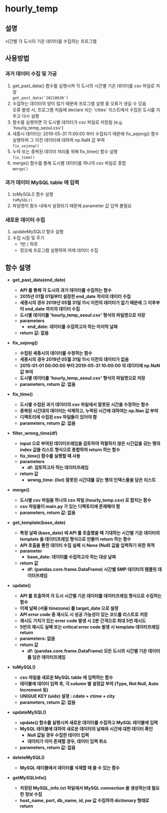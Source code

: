 # hourly_temp
## 설명
시간별 각 도시의 기온 데이터를 수집하는 프로그램

## 사용방법
### 과거 데이터 수집 및 가공
1. get_past_data() 함수를 실행시켜 각 도시의 시간별 기온 데이터를 csv 파일로 저장
<br>```get_past_data('20210630')```
2. 수집하는 데이터의 양이 많기 때문에 프로그램 실행 중 오류가 생길 수 있음
<br>오류 발생 시, 프로그램 처음에 declare 되는 'cities' 리스트에서 수집된 도시를 지우고 다시 실행
3. 함수를 실행하면 각 도시별 데이터가 csv 파일로 저장됨 (e.g. 'hourly_temp_seoul.csv')
4. 세종시 데이터는 2019-05-31 11:00:00 부터 수집되기 때문에 fix_sejong() 함수 실행하여 그 이전 데이터에 대하여 np.NaN 갑 부여
<br>```fix_sejong()```
5. 누락 또는 중복된 데이터 처리를 위해 fix_time() 함수 실행
<br>```fix_time()```
6. merge() 함수를 통해 도시별 데이터를 하나의 csv 파일로 종합
<br>```merge()```

### 과거 데이터 MySQL table 에 입력
1. toMySQL() 함수 실행<br>`toMySQL()`
2. 파일명이 함수 내에서 설정되기 때문에 parameter 값 입력 불필요

### 새로운 데이터 수집
1. updateMySQL() 함수 실행
2. 수집 시점 및 주기
	- 1번 / 하루
	- 정오에 프로그램 실행하여 어제 데이터 수집

## 함수 설명
- <b>get_past_data(end_date)
	- API 를 통해 각 도시의 과거 데이터를 수집하는 함수
	- 2015년 01월 01일부터 설정한 end_date 까지의 데이터 수집
    - 세종시의 경우 2019년 05월 31일 11시 이전의 데이터가 없기 때문에 그 이후부터 end_date 까지의 데이터 수집
    - 도시별 데이터를 'hourly_temp_seoul.csv' 형식의 파일명으로 저장
	- parameters
        - end_date: 데이터를 수집하고자 하는 마지막 날짜
    - return 값: 없음

- <b>fix_sejong()
	- 수집된 세종시의 데이터를 수정하는 함수
    - 세종시의 경우 2019년 05월 31일 11시 이전의 데이터가 없음
    - 2015-01-01 00:00:00 부터 2019-05-31 10:00:00 의 데이터에 np.NaN 값 부여
    - 도시별 데이터를 'hourly_temp_seoul.csv' 형식의 파일명으로 저장
	- parameters, return 값: 없음

- <b>fix_time()
	- 도시별 수집된 과거 데이터의 csv 파일에서 잘못된 시간을 수정하는 함수
    - 중복된 시간대의 데이터는 삭제하고, 누락된 시간에 대하여는 np.Nan 값 부여
    - 디렉토리에 수집된 csv 파일들이 있어야 함
	- parameters, return 값: 없음

- <b>filter_wrong_time(df)
	- input 으로 부여된 데이터프레임을 검토하여 적절하지 않은 시간값을 갖는 행의 index 값을 리스트 형식으로 종합하여 return 하는 함수
    - fix_time() 함수를 실행할 때 사용
	- parameters
        - df: 검토하고자 하는 데이터프레임
    - return 값
        - wrong_time: (list) 잘못된 시간대를 갖는 행의 인덱스들을 담은 리스트

- <b>merge()
	- 도시별 csv 파일을 하나의 csv 파일 (hourly_temp.csv) 로 합치는 함수
    - csv 파일들이 main.py 가 있는 디렉토리에 존재해야 함
	- parameters, return 값: 없음

- <b>get_template(base_date)
	- 특정 날짜 (base_date) 에 API 를 호출했을 때 기대하는 시간별 기온 데이터의 template 을 데이터프레임 형식으로 만들어 return 하는 함수
	- API 호출을 통한 데이터 수집 실패 시 None (Null) 값을 입력하기 위한 목적
	- parameter
		- base_date: 데이터를 수집하고자 하는 대상 날짜
	- return 값
		- df: (pandas.core.frame.DataFrame) 시간별 SMP 데이터의 템플릿 데이터프레임

- <b>update()
	- API 를 호출하여 각 도시 시간별 기온 데이터를 데이터프레임 형식으로 수집하는 함수
	- 어제 날짜 (서울 timezone) 를 target_date 으로 설정
	- API error code 중 재시도 시 성공 가능성이 있는 코드를 리스트로 저장
	- 재시도 가치가 있는 error code 발생 시 2분 간격으로 최대 5번 재시도
	- 5번의 재시도 실패 또는 critical error code 발생 시 template 데이터프레임 return
	- parameters: 없음
	- return 값
		- df: (pandas.core.frame.DataFrame) 모든 도시의 시간별 기온 데이터를 담은 데이터프레임

- <b>toMySQL()
	- csv 파일을 새로운 MySQL table 에 입력하는 함수
	- 테이블에 데이터 입력 후, 각 column 별 설정값 부여 (Type, Not Null, Auto Increment 등)
	- UNIQUE KEY (uidx) 설정 : cdate + ctime + city
	- parameters, return 값: 없음

- <b>updateMySQL()
	- update() 함수를 실행시켜 새로운 데이터를 수집하고 MySQL 테이블에 입력
	- MySQL 테이블에 대하여 새로운 데이터의 날짜와 시간에 대한 데이터 확인
		- Null 값일 경우 수집한 데이터 입력
		- 데이터가 이미 존재할 경우, 데이터 입력 취소
	- parameters, return 값: 없음
	
- <b>deleteMySQL()
	- MySQL 테이블에서 데이터를 삭제할 때 쓸 수 있는 함수

- <b>getMySQLInfo()
    - 저장된 MySQL_info.txt 파일에서 MySQL connection 을 생성하는데 필요한 정보 수집
    - host_name, port, db_name, id, pw 값 수집하여 dictionary 형태로 return

